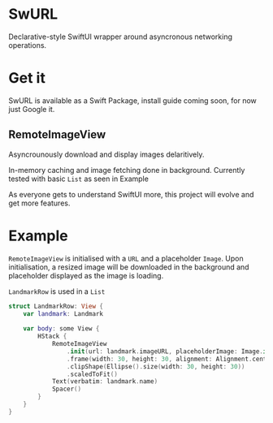 # SwURL

Declarative-style SwiftUI wrapper around asyncronous networking operations.

# Get it

SwURL is available as a Swift Package, install guide coming soon, for now just Google it.

## RemoteImageView

Asyncrounously download and display images delaritively.

In-memory caching and image fetching done in background. Currently tested with basic `List` as seen in Example

As everyone gets to understand SwiftUI more, this project will evolve and get more features.

# Example

`RemoteImageView` is initialised with a `URL` and a placeholder `Image`. Upon initialisation, a resized image will be downloaded in the background and placeholder displayed as the image is loading.

`LandmarkRow` is used in a `List`

```swift
struct LandmarkRow: View {
    var landmark: Landmark
    
    var body: some View {
        HStack {
            RemoteImageView
                .init(url: landmark.imageURL, placeholderImage: Image.init("placeholder_location"))
                .frame(width: 30, height: 30, alignment: Alignment.center)
                .clipShape(Ellipse().size(width: 30, height: 30))
                .scaledToFit()
            Text(verbatim: landmark.name)
            Spacer()
        }
    }
}
```

